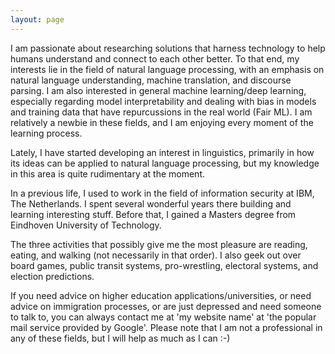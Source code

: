 ```yaml
---
layout: page
---
```


I am passionate about researching solutions that harness technology to help humans understand and connect to each other better. To that end, my interests lie in the field of natural language processing, with an emphasis on natural language understanding, machine translation, and discourse parsing. I am also interested in general machine learning/deep learning, especially regarding model interpretability and dealing with bias in models and training data that have repurcussions in the real world (Fair ML). I am relatively a newbie in these fields, and I am enjoying every moment of the learning process.

Lately, I have started developing an interest in linguistics, primarily in how its ideas can be applied to natural language processing, but my knowledge in this area is quite rudimentary at the moment.

In a previous life, I used to work in the field of information security at IBM, The Netherlands. I spent several wonderful years there building and learning interesting stuff. Before that, I gained a Masters degree from Eindhoven University of Technology.

The three activities that possibly give me the most pleasure are reading, eating, and walking (not necessarily in that order). I also geek out over board games, public transit systems, pro-wrestling, electoral systems, and election predictions.

If you need advice on higher education applications/universities, or need advice on immigration processes, or are just depressed and need someone to talk to, you can always contact me at 'my website name' at 'the popular mail service provided by Google'. Please note that I am not a professional in any of these fields, but I will help as much as I can :-)

















































































